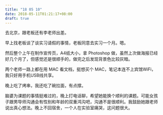 ```yaml
---
title: "18 05 10"
date: 2018-05-11T01:21:17+08:00
draft: true
---
```


去北京，跟老板还有李老师出差。

早上找老板谈了谈实习请假的事情，老板同意去实习一个月。嗯。

然后整个上午在制作宣传页，A4纸大小，拿 Photoshop 做，虽然上次做海报已经好几个月了，但感觉还是很顺手的，做完之后发现背景色比较灰暗。

两个老师一路上都在用 MAC 看文档，挺想买个 MAC，笔记本连不上宾馆WiFi，我只好用手机USB线共享。

晚上吃了烤串，我还吃了碗拉面，有点撑。

脑婆为课题的事情挺难过的，晚上打电话聊，希望她能换个顺利的课题。可能女孩子跟男导师沟通会有性别和年龄的双重鸿沟吧，沟通不是很顺利。我鼓励她跟老师说出真心想法。晚上不回宿舍，一个人在实验室痛哭，这问题很大。

